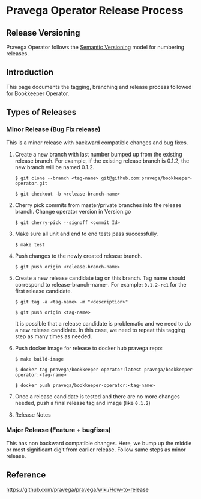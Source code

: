 # Pravega Operator Release Process

## Release Versioning
Pravega Operator follows the [Semantic Versioning](https://semver.org/) model for numbering releases.

## Introduction
This page documents the tagging, branching and release process followed for Bookkeeper Operator.

## Types of Releases

### Minor Release (Bug Fix release)

This is a minor release with backward compatible changes and bug fixes.

1. Create a new branch with last number bumped up from the existing release branch.
   For example, if the existing release branch is 0.1.2, the new branch will be named 0.1.2.

   `$ git clone --branch <tag-name> git@github.com:pravega/bookkeeper-operator.git `

   `$ git checkout -b <release-branch-name>`

2. Cherry pick commits from master/private branches into the release branch.
   Change operator version in Version.go

    `$ git cherry-pick --signoff <commit Id>`

3. Make sure all unit and end to end tests pass successfully.

    `$ make test`

4. Push changes to the newly created release branch.

    `$ git push origin <release-branch-name>`

5. Create a new release candidate tag on this branch.
   Tag name should correspond to release-branch-name-<release-candidate-version>.
   For example: `0.1.2-rc1` for the first release candidate.

    `$ git tag -a <tag-name> -m "<description>"`

    `$ git push origin <tag-name>`

   It is possible that a release candidate is problematic and we need to do a new release candidate. In this case, we need to repeat this tagging step as many times as needed.

6. Push docker image for release to docker hub pravega repo:

    `$ make build-image`

    `$ docker tag pravega/bookkeeper-operator:latest pravega/bookkeeper-operator:<tag-name>`

    `$ docker push pravega/bookkeeper-operator:<tag-name>`

7. Once a release candidate is tested and there are no more changes needed, push a final release tag and image (like `0.1.2`)

8. Release Notes

### Major Release (Feature + bugfixes)

This has non backward compatible changes.
Here, we bump up the middle or most significant digit from earlier release.
Follow same steps as minor release.

## Reference
https://github.com/pravega/pravega/wiki/How-to-release
